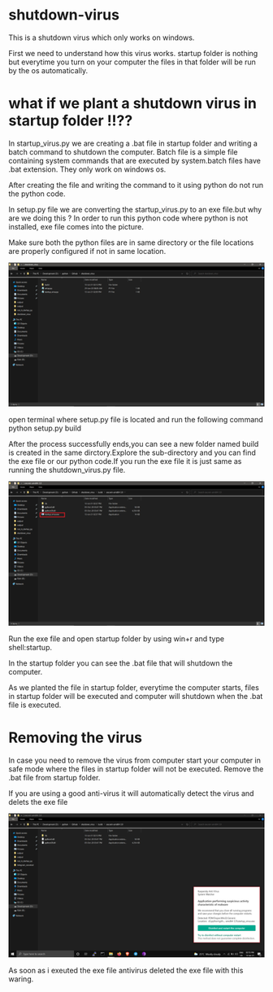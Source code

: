 # shutdown-virus
This is a shutdown virus which only works on windows.

First we need to understand how this virus works. 
startup folder is nothing but everytime you turn on your computer the files in that folder will be run  by the os automatically.
#                         what if we plant a shutdown virus in startup folder !!??

In startup_virus.py we are creating a .bat file in startup folder and writing a batch command to shutdown the computer.
Batch file is a simple file containing system commands that are executed by system.batch files have .bat extension. They only work on windows os.

After creating the file and writing the command to it using python  do not run the python code.

In setup.py file we are converting the startup_virus.py to an exe file.but why are we doing this ? 
In order to run this python code where python is not installed, exe file comes into the picture.

Make sure both the python files are in same directory or the file locations are properly configured if not in same location.

![alt text](https://github.com/Himmalay-Devulapalli/shutdown-virus/blob/main/output/dir.png)

open terminal where setup.py file is located and run the following command
                   python setup.py build
                   
After the process successfully ends,you can see a new folder named build is created in the same dirctory.Explore the sub-directory and you can find the exe file or our 
python code.If you run the exe file it is just same as running the shutdown_virus.py file.

![alt text](https://github.com/Himmalay-Devulapalli/shutdown-virus/blob/main/output/virus_file.png)

Run the exe file and open startup folder by using win+r and type shell:startup.

In the startup folder you can see the .bat file that will  shutdown the computer.

As we planted the file in startup folder, everytime the computer starts, files in startup folder will be executed and computer will shutdown when the .bat file is executed.

# Removing the virus 
In case you need to remove the virus from computer start your computer in safe mode where the files in startup folder will not be executed.
Remove the  .bat file from startup folder.

If you are using a good anti-virus it will automatically detect the virus and delets the exe file 

![alt text](https://github.com/Himmalay-Devulapalli/shutdown-virus/blob/main/output/antivirus.png)

As soon as i exeuted the exe file antivirus deleted the exe file with this waring.
